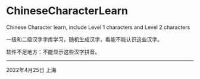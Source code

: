 # ChineseCharacterLearn
Chinese Character learn, include Level 1 characters and Level 2 characters

一级和二级汉字字库学习，随机生成汉字，看能不能认识这些汉字。

软件不足地方：不能显示这些汉字拼音。

-------
2022年4月25日
上海
